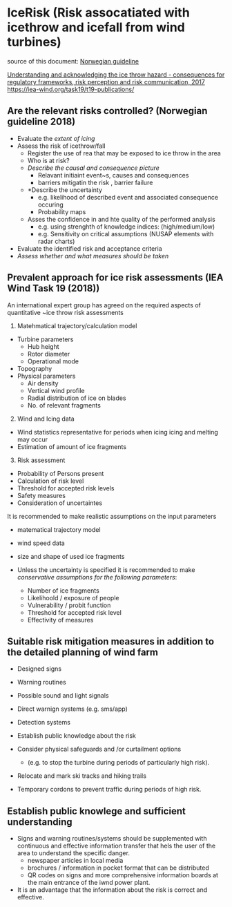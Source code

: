 IceRisk (Risk assocatiated with icethrow and icefall from wind turbines)
========================================================================

source of this document: [Norwegian guideline](https://windren.se/WW2018/03_2_24_Bredesen_Norwegian_guidelines_regarding_the_risk_of_icethrow_for_the_public_Pub_v2_draft.pdf)


[Understanding and acknowledging the ice throw hazard - consequences for regulatory frameworks, risk perception and risk communication, 2017](https://iopscience.iop.org/article/10.1088/1742-6596/926/1/012001/pdf)
https://iea-wind.org/task19/t19-publications/

Are the relevant risks controlled? (Norwegian guideline 2018)
-------------------------------------------------------------
  - Evaluate the *extent of icing*
  - Assess the risk of icethrow/fall
    - Register the use of rea that may be exposed to ice throw in the area
    - Who is at risk?
    - *Describe the causal and consequence picture*
       - Relavant initiaint event~s, causes and consequences
       - barriers mitigatin the risk , barrier failure
    - *Describe the uncertainty
      - e.g. likelihood of described event and associated consequence occuring
      - Probability maps
    - Asses the confidence in and hte quality of the performed analysis
      - e.g. using strenghth of knowledge indices: (high/medium/low)
      - e.g. Sensitivity on critical assumptions (NUSAP elements with radar charts)
 - Evaluate the identified risk and acceptance criteria
 - *Assess whether and what measures should be taken*




 
Prevalent approach for ice risk assessments (IEA Wind Task 19 (2018))
---------------------------------------------------------------------

An international expert group has agreed on the required aspects of quantitative ~ice throw risk assessments


1) Matehmatical trajectory/calculation model
  - Turbine parameters
     - Hub height
     - Rotor diameter
     - Operational mode
  - Topography
  - Physical parameters
     - Air density
     - Vertical wind profile
     - Radial distribution of ice on blades
     - No. of relevant fragments
2) Wind and Icing data
  - Wind statistics representative for periods when icing icing and melting may occur
  - Estimation of amount of ice fragments
3) Risk assessment
  - Probability of Persons present
  - Calculation of risk level
  - Threshold for accepted risk levels
  - Safety measures
  - Consideration of uncertaintes


It is recommended to make realistic assumptions on the input parameters
  - matematical trajectory model
  - wind speed data
  - size and shape of used ice fragments

  - Unless the uncertainty is specified it is recommended to make *conservative assumptions for the following parameters*:
     - Number of ice fragments
     - Likelihoold / exposure of people
     - Vulnerability / probit function
     - Threshold for accepted risk level
     - Effectivity of measures

Suitable risk mitigation measures in addition to the detailed planning of wind farm
-----------------------------------------------------------------------------------
  - Designed signs
  - Warning routines
  - Possible sound and light signals
  - Direct warnign systems (e.g. sms/app)
  - Detection systems
  - Establish public knowledge about the risk
  - Consider physical safeguards and /or curtailment options
    - (e.g. to stop the turbine during periods of particularly high risk).

  - Relocate and mark ski tracks and hiking trails
  - Temporary cordons to prevent traffic during periods of high risk.

Establish public knowlege and sufficient understanding
------------------------------------------------------
  - Signs and warning routines/systems should be supplemented with continuous and effective information transfer that hels the user of the area to understand the specific danger.
     - newspaper articles in local media
     - brochures / information in pocket format that can be distributed
     - QR codes on signs and more comprehensive information boards at the main entrance of the iwnd power plant.
  - It is an advantage that the information about the risk is correct and effective.


